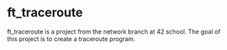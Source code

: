 # ft_traceroute
ft_traceroute is a project from the network branch at 42 school. The goal of this project is to create a traceroute program.

